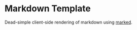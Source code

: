# Markdown Template

Dead-simple client-side rendering of markdown using [marked](https://github.com/chjj/marked).
